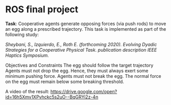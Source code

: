 # ROS final project


**Task**: Cooperative agents generate opposing forces (via push rods) to move an egg along a prescribed trajectory. This task is implemented as part of the following study:

*Sheybani, S., Izquierdo, E., Roth E. (forthcoming 2020). Evolving Dyadic Strategies for a Cooperative Physical Task.  publication description IEEE Haptics Symposium.*

Objectives and Constraints
The egg should follow the target trajectory
Agents must not drop the egg. Hence, they must always exert some minimum pushing force.
Agents must not break the egg. The normal force on the egg must remain below some breaking threshold.


A video of the result:
https://drive.google.com/open?id=16h5Xmv1XPvhckc5s2uO--BqGRYi2z-4n


